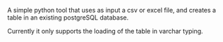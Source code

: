 A simple python tool that uses as input a csv or excel file, and creates a table in an existing postgreSQL database. 

Currently it only supports the loading of the table in varchar typing.
